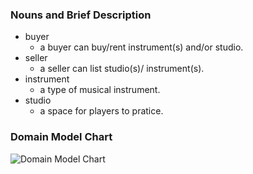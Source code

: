 ### Nouns and Brief Description

+ buyer
	+ a buyer can buy/rent instrument(s) and/or studio.
+ seller
	+ a seller can list studio(s)/ instrument(s).
+ instrument
	+ a type of musical instrument.
+ studio
	+ a space for players to pratice.

### Domain Model Chart

![Domain Model Chart](domain_model_chart.png)
